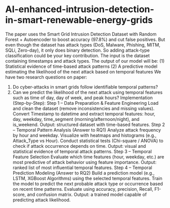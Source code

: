# AI-enhanced-intrusion-detection-in-smart-renewable-energy-grids
The paper uses the Smart Grid Intrusion Detection Dataset with Random Forest + Autoencoder to boost accuracy (97.8%) and cut false positives. But even though the dataset has attack types (DoS, Malware, Phishing, MITM, SQLi, Zero-day), it only does binary detection. So adding attack-type classification could be your key contribution.
The input is the dataset containing timestamps and attack types. The output of our model will be: 
(1) Statistical evidence of time-based attack patterns
(2) A predictive model estimating the likelihood of the next attack based on temporal features
We have two research questions on paper:
1) Do cyber-attacks in smart grids follow identifiable temporal patterns?
2) Can we predict the likelihood of the next attack using temporal features such as time of day, day of week, and peak hours?
Implementation (Step-by-Step):
Step 1 – Data Preparation & Feature Engineering
Load and clean the dataset (remove inconsistencies and missing values).
Convert Timestamp to datetime and extract temporal features: hour, day, weekday, time_segment (morning/afternoon/night), and is_weekend.
Output: structured dataset with time-based features.
Step 2 – Temporal Pattern Analysis (Answer to RQ1)
Analyze attack frequency by hour and weekday.
Visualize with heatmaps and histograms (e.g., Attack_Type vs Hour).
Conduct statistical tests (Chi-square / ANOVA) to check if attack occurrence depends on time.
Output: visual and statistical evidence of temporal attack patterns.
Step 3 – Temporal Feature Selection
Evaluate which time features (hour, weekday, etc.) are most predictive of attack behavior using feature importance.
Output: ranked list of most influential temporal features.
Step 4 – Temporal Prediction Modeling (Answer to RQ2)
Build a prediction model (e.g., LSTM, XGBoost Algorithms) using the selected temporal features.
Train the model to predict the next probable attack type or occurrence based on recent time patterns.
Evaluate using accuracy, precision, Recall, F1-score, and confusion matrix.
Output: a trained model capable of predicting attack likelihood.
